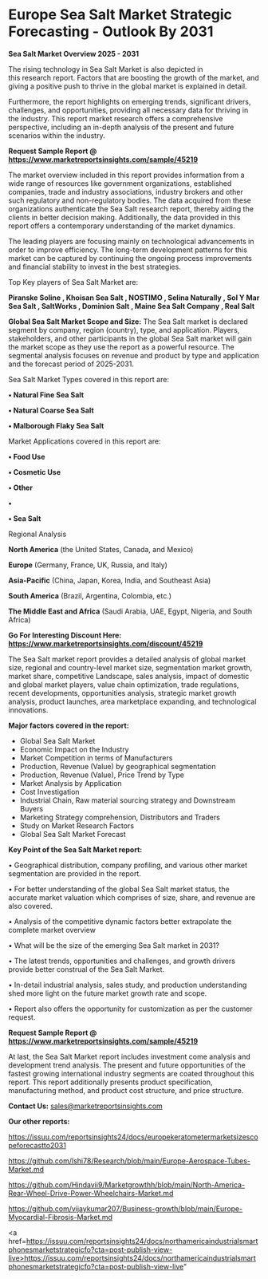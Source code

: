# Europe Sea Salt Market Strategic Forecasting - Outlook By 2031

<Strong> Sea Salt Market Overview 2025 - 2031</strong>

The rising technology in Sea Salt Market is also depicted in this research report. Factors that are boosting the growth of the market, and giving a positive push to thrive in the global market is explained in detail.

Furthermore, the report highlights on emerging trends, significant drivers, challenges, and opportunities, providing all necessary data for thriving in the industry. This report market research offers a comprehensive perspective, including an in-depth analysis of the present and future scenarios within the industry.

<strong>Request Sample Report @ <a href=https://www.marketreportsinsights.com/sample/45219>https://www.marketreportsinsights.com/sample/45219</a></strong>

The market overview included in this report provides information from a wide range of resources like government organizations, established companies, trade and industry associations, industry brokers and other such regulatory and non-regulatory bodies. The data acquired from these organizations authenticate the Sea Salt research report, thereby aiding the clients in better decision making. Additionally, the data provided in this report offers a contemporary understanding of the market dynamics.

The leading players are focusing mainly on technological advancements in order to improve efficiency. The long-term development patterns for this market can be captured by continuing the ongoing process improvements and financial stability to invest in the best strategies.

Top Key players of Sea Salt Market are:

<strong>Piranske Soline , Khoisan Sea Salt , NOSTIMO , Selina Naturally , Sol Y Mar Sea Salt , SaltWorks , Dominion Salt , Maine Sea Salt Company , Real Salt </strong>

<strong><b>Global Sea Salt Market Scope and Size:</b></strong>
The Sea Salt market is declared segment by company, region (country), type, and application. Players, stakeholders, and other participants in the global Sea Salt market will gain the market scope as they use the report as a powerful resource. The segmental analysis focuses on revenue and product by type and application and the forecast period of 2025-2031.

Sea Salt Market Types covered in this report are:

<strong>•  Natural Fine Sea Salt 

•  Natural Coarse Sea Salt 

•  Malborough Flaky Sea Salt</strong>

Market Applications covered in this report are:

<strong>•  Food Use 

•  Cosmetic Use 

•  Other 

•  

•  Sea Salt</strong> 

Regional Analysis

<strong>North America</strong> (the United States, Canada, and Mexico)

<strong>Europe</strong> (Germany, France, UK, Russia, and Italy)

<strong>Asia-Pacific</strong> (China, Japan, Korea, India, and Southeast Asia)

<strong>South America</strong> (Brazil, Argentina, Colombia, etc.)

<strong>The Middle East and Africa</strong> (Saudi Arabia, UAE, Egypt, Nigeria, and South Africa)

<strong>Go For Interesting Discount Here: <a href=https://www.marketreportsinsights.com/discount/45219>https://www.marketreportsinsights.com/discount/45219</a></strong>

The Sea Salt market report provides a detailed analysis of global market size, regional and country-level market size, segmentation market growth, market share, competitive Landscape, sales analysis, impact of domestic and global market players, value chain optimization, trade regulations, recent developments, opportunities analysis, strategic market growth analysis, product launches, area marketplace expanding, and technological innovations.

<strong><b>Major factors covered in the report:</b></strong>
<ul>
  <li>Global Sea Salt Market </li>
  <li>Economic Impact on the Industry</li>
  <li>Market Competition in terms of Manufacturers</li>
  <li>Production, Revenue (Value) by geographical segmentation</li>
  <li>Production, Revenue (Value), Price Trend by Type</li>
  <li>Market Analysis by Application</li>
  <li>Cost Investigation</li>
  <li>Industrial Chain, Raw material sourcing strategy and Downstream Buyers</li>
  <li>Marketing Strategy comprehension, Distributors and Traders</li>
  <li>Study on Market Research Factors</li>
  <li>Global Sea Salt Market Forecast</li>
</ul>

<strong><b>Key Point of the Sea Salt Market report:</b></strong>

• Geographical distribution, company profiling, and various other market segmentation are provided in the report.

• For better understanding of the global Sea Salt market status, the accurate market valuation which comprises of size, share, and revenue are also covered.

• Analysis of the competitive dynamic factors better extrapolate the complete market overview

• What will be the size of the emerging Sea Salt market in 2031?

• The latest trends, opportunities and challenges, and growth drivers provide better construal of the Sea Salt Market.

• In-detail industrial analysis, sales study, and production understanding shed more light on the future market growth rate and scope.

• Report also offers the opportunity for customization as per the customer request.

<strong>Request Sample Report @ <a href=https://www.marketreportsinsights.com/sample/45219>https://www.marketreportsinsights.com/sample/45219</a></strong>

At last, the Sea Salt Market report includes investment come analysis and development trend analysis. The present and future opportunities of the fastest growing international industry segments are coated throughout this report. This report additionally presents product specification, manufacturing method, and product cost structure, and price structure.

<strong>Contact Us:</strong>
sales@marketreportsinsights.com

<strong>Our other reports:</strong>

<a href=https://issuu.com/reportsinsights24/docs/europekeratometermarketsizescopeforecastto2031>https://issuu.com/reportsinsights24/docs/europekeratometermarketsizescopeforecastto2031</a>

<a href=https://github.com/Ishi78/Research/blob/main/Europe-Aerospace-Tubes-Market.md>https://github.com/Ishi78/Research/blob/main/Europe-Aerospace-Tubes-Market.md</a>

<a href=https://github.com/Hindavii9/Marketgrowthh/blob/main/North-America-Rear-Wheel-Drive-Power-Wheelchairs-Market.md>https://github.com/Hindavii9/Marketgrowthh/blob/main/North-America-Rear-Wheel-Drive-Power-Wheelchairs-Market.md</a>

<a href=https://github.com/vijaykumar207/Business-growth/blob/main/Europe-Myocardial-Fibrosis-Market.md>https://github.com/vijaykumar207/Business-growth/blob/main/Europe-Myocardial-Fibrosis-Market.md</a>

<a href=https://issuu.com/reportsinsights24/docs/northamericaindustrialsmartphonesmarketstrategicfo?cta=post-publish-view-live>https://issuu.com/reportsinsights24/docs/northamericaindustrialsmartphonesmarketstrategicfo?cta=post-publish-view-live</a>"
